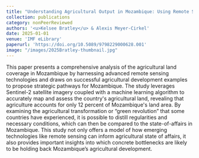 ```yaml
---
title: "Understanding Agricultural Output in Mozambique: Using Remote Sensing to Initiate a Discussion on Development"
collection: publications
category: nonPeerReviewed
authors: '<u>Kelsee Bratley</u> & Alexis Meyer-Cirkel'
date: 2025-01-01
venue: 'IMF eLibrary'
paperurl: 'https://doi.org/10.5089/9798229000628.001'
image: "/images/2025Bratley-thumbnail.jpg"
---
```


This paper presents a comprehensive analysis of the agricultural land coverage in Mozambique by harnessing advanced remote sensing technologies and draws on successful agricultural development examples to propose strategic pathways for Mozambique. The study leverages Sentinel-2 satellite imagery coupled with a machine learning algorithm to accurately map and assess the country's agricultural land, revealing that agriculture accounts for only 12 percent of Mozambique's land area. By examining the agricultural transformation or “green revolution” that some countries have experienced, it is possible to distill regularities and necessary conditions, which can then be compared to the state-of-affairs in Mozambique. This study not only offers a model of how emerging technologies like remote sensing can inform agricultural state of affairs, it also provides important insights into which concrete bottlenecks are likely to be holding back Mozambique’s agricultural development.
